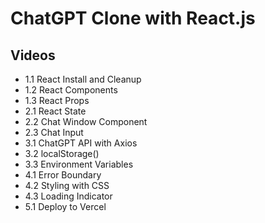 # ChatGPT Clone with React.js

## Videos

- 1.1 React Install and Cleanup
- 1.2 React Components
- 1.3 React Props
- 2.1 React State
- 2.2 Chat Window Component
- 2.3 Chat Input
- 3.1 ChatGPT API with Axios
- 3.2 localStorage()
- 3.3 Environment Variables
- 4.1 Error Boundary
- 4.2 Styling with CSS
- 4.3 Loading Indicator
- 5.1 Deploy to Vercel
